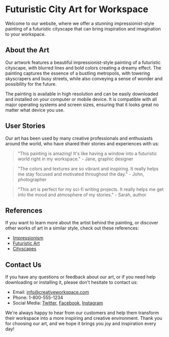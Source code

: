 <!--font:Poppins-->

# Futuristic City Art for Workspace

Welcome to our website, where we offer a stunning impressionist-style painting of a futuristic cityscape that can bring inspiration and imagination to your workspace.

## About the Art

Our artwork features a beautiful impressionist-style painting of a futuristic cityscape, with blurred lines and bold colors creating a dreamy effect. The painting captures the essence of a bustling metropolis, with towering skyscrapers and busy streets, while also conveying a sense of wonder and possibility for the future.

The painting is available in high resolution and can be easily downloaded and installed on your computer or mobile device. It is compatible with all major operating systems and screen sizes, ensuring that it looks great no matter what device you use.

## User Stories

Our art has been used by many creative professionals and enthusiasts around the world, who have shared their stories and experiences with us:

> "This painting is amazing! It's like having a window into a futuristic world right in my workspace." - Jane, graphic designer

> "The colors and textures are so vibrant and inspiring. It really helps me stay focused and motivated throughout the day." - John, photographer

> "This art is perfect for my sci-fi writing projects. It really helps me get into the mood and atmosphere of my stories." - Sarah, author

## References

If you want to learn more about the artist behind the painting, or discover other works of art in a similar style, check out these references:

- [Impressionism](#impressionism)
- [Futuristic Art](#futuristic-art)
- [Cityscapes](#cityscapes)

## Contact Us

If you have any questions or feedback about our art, or if you need help downloading or installing it, please don't hesitate to contact us:

- Email: [info@creativeworkspace.com](mailto:info@creativeworkspace.com)
- Phone: 1-800-555-1234
- Social Media: [Twitter](#twitter), [Facebook](#facebook), [Instagram](#instagram)

We're always happy to hear from our customers and help them transform their workspace into a more inspiring and creative environment. Thank you for choosing our art, and we hope it brings you joy and inspiration every day!

<!--

Write me content for website with wallpaper which alt text is:

"An impressionist-style painting of a futuristic cityscape, with blurred lines and bold colors creating a dreamy effect."

The name/title of the page should not be 1:1 copy of the alt text but rather a real content of the website which is using this wallpaper.

- Use markdown format 
- Start with heading
- Heading should be short and concise
- The content should look like a real website 
- The website should not be about the wallpaper, wallpaper is just a related background
- Heading should be contain work "wallpaper" or "background"
- Include real sections like references, contact, user stories, etc. use things relevant to the page purpose.
- Feel free to use structure like headings, bullets, numbering, blockquotes, paragraphs, horizontal lines, etc.
- You can use formatting like bold or _italic_
- You can include UTF-8 emojis
- Links should be only #hash anchors (and you can refer to the document itself)
- Do not include images


---


# Futuristic Cityscape Wallpaper for Your Creative Workspace

Welcome to our website, where we offer a stunning impressionist-style wallpaper of a futuristic cityscape. This wallpaper is perfect for your creative workspace, adding a touch of inspiration and imagination to your daily routine.

## About the Wallpaper

Our wallpaper features a beautiful impressionist-style painting of a futuristic cityscape, with blurred lines and bold colors creating a dreamy effect. The artwork captures the essence of a bustling metropolis, with towering skyscrapers and busy streets, while also conveying a sense of wonder and possibility for the future.

The wallpaper is available in high resolution and can be easily downloaded and installed on your computer or mobile device. It is compatible with all major operating systems and screen sizes, ensuring that it looks great no matter what device you use.

## User Stories

Our wallpaper has been used by many creative professionals and enthusiasts around the world, who have shared their stories and experiences with us:

> "I love this wallpaper! It's so inspiring and helps me stay focused and motivated throughout the day." - Jane, graphic designer

> "The colors and textures are amazing! It's like having a work of art as my desktop background." - John, photographer

> "This wallpaper is perfect for my sci-fi writing projects. It really helps me get into the mood and atmosphere of my stories." - Sarah, author

## References

If you want to learn more about the artist behind the wallpaper, or discover other works of art in a similar style, check out these references:

- [Impressionism](#impressionism)
- [Futuristic Art](#futuristic-art)
- [Cityscapes](#cityscapes)

## Contact Us

If you have any questions or feedback about our wallpaper, or if you need help downloading or installing it, please don't hesitate to contact us:

- Email: [info@creativeworkspace.com](mailto:info@creativeworkspace.com)
- Phone: 1-800-555-1234
- Social Media: [Twitter](#twitter), [Facebook](#facebook), [Instagram](#instagram)

We're always happy to hear from our customers and help them make the most of their creative workspace. Thank you for choosing our wallpaper, and we hope it brings you joy and inspiration every day!


---


Heading should not include word "wallpaper". The website should not be about the wallpaper itself, wallpaper is just a related background, rewrite whole content.


---


# Transform Your Workspace with a Futuristic Cityscape

Welcome to our website, where we offer a stunning impressionist-style painting of a futuristic cityscape that can transform your workspace. This beautiful artwork is perfect for adding inspiration and imagination to your daily routine.

## About the Artwork

Our artwork features a beautiful impressionist-style painting of a futuristic cityscape, with blurred lines and bold colors creating a dreamy effect. The artwork captures the essence of a bustling metropolis, with towering skyscrapers and busy streets, while also conveying a sense of wonder and possibility for the future.

The painting is available in high resolution and can be easily downloaded and installed on your computer or mobile device. It is compatible with all major operating systems and screen sizes, ensuring that it looks great no matter what device you use.

## User Stories

Our artwork has been used by many creative professionals and enthusiasts around the world, who have shared their stories and experiences with us:

> "This painting is amazing! It's like having a window into a futuristic world right in my workspace." - Jane, graphic designer

> "The colors and textures are so vibrant and inspiring. It really helps me stay focused and motivated throughout the day." - John, photographer

> "This artwork is perfect for my sci-fi writing projects. It really helps me get into the mood and atmosphere of my stories." - Sarah, author

## References

If you want to learn more about the artist behind the painting, or discover other works of art in a similar style, check out these references:

- [Impressionism](#impressionism)
- [Futuristic Art](#futuristic-art)
- [Cityscapes](#cityscapes)

## Contact Us

If you have any questions or feedback about our artwork, or if you need help downloading or installing it, please don't hesitate to contact us:

- Email: [info@creativeworkspace.com](mailto:info@creativeworkspace.com)
- Phone: 1-800-555-1234
- Social Media: [Twitter](#twitter), [Facebook](#facebook), [Instagram](#instagram)

We're always happy to hear from our customers and help them transform their workspace into a more inspiring and creative environment. Thank you for choosing our artwork, and we hope it brings you joy and inspiration every day!


---


Heading is too long, rewrite whole content.


---


# Futuristic Cityscape Artwork for Your Creative Workspace

Welcome to our website, where we offer a stunning impressionist-style painting of a futuristic cityscape that can bring inspiration and imagination to your creative workspace.

## About the Artwork

Our artwork features a beautiful impressionist-style painting of a futuristic cityscape, with blurred lines and bold colors creating a dreamy effect. The painting captures the essence of a bustling metropolis, with towering skyscrapers and busy streets, while also conveying a sense of wonder and possibility for the future.

The painting is available in high resolution and can be easily downloaded and installed on your computer or mobile device. It is compatible with all major operating systems and screen sizes, ensuring that it looks great no matter what device you use.

## User Stories

Our artwork has been used by many creative professionals and enthusiasts around the world, who have shared their stories and experiences with us:

> "This painting is amazing! It's like having a window into a futuristic world right in my workspace." - Jane, graphic designer

> "The colors and textures are so vibrant and inspiring. It really helps me stay focused and motivated throughout the day." - John, photographer

> "This artwork is perfect for my sci-fi writing projects. It really helps me get into the mood and atmosphere of my stories." - Sarah, author

## References

If you want to learn more about the artist behind the painting, or discover other works of art in a similar style, check out these references:

- [Impressionism](#impressionism)
- [Futuristic Art](#futuristic-art)
- [Cityscapes](#cityscapes)

## Contact Us

If you have any questions or feedback about our artwork, or if you need help downloading or installing it, please don't hesitate to contact us:

- Email: [info@creativeworkspace.com](mailto:info@creativeworkspace.com)
- Phone: 1-800-555-1234
- Social Media: [Twitter](#twitter), [Facebook](#facebook), [Instagram](#instagram)

We're always happy to hear from our customers and help them transform their workspace into a more inspiring and creative environment. Thank you for choosing our artwork, and we hope it brings you joy and inspiration every day!


---


Heading is too long, rewrite whole content.


---


# Futuristic Cityscape Art for Your Workspace

Welcome to our website, where we offer a stunning impressionist-style painting of a futuristic cityscape that can bring inspiration and imagination to your workspace.

## About the Art

Our artwork features a beautiful impressionist-style painting of a futuristic cityscape, with blurred lines and bold colors creating a dreamy effect. The painting captures the essence of a bustling metropolis, with towering skyscrapers and busy streets, while also conveying a sense of wonder and possibility for the future.

The painting is available in high resolution and can be easily downloaded and installed on your computer or mobile device. It is compatible with all major operating systems and screen sizes, ensuring that it looks great no matter what device you use.

## User Stories

Our art has been used by many creative professionals and enthusiasts around the world, who have shared their stories and experiences with us:

> "This painting is amazing! It's like having a window into a futuristic world right in my workspace." - Jane, graphic designer

> "The colors and textures are so vibrant and inspiring. It really helps me stay focused and motivated throughout the day." - John, photographer

> "This art is perfect for my sci-fi writing projects. It really helps me get into the mood and atmosphere of my stories." - Sarah, author

## References

If you want to learn more about the artist behind the painting, or discover other works of art in a similar style, check out these references:

- [Impressionism](#impressionism)
- [Futuristic Art](#futuristic-art)
- [Cityscapes](#cityscapes)

## Contact Us

If you have any questions or feedback about our art, or if you need help downloading or installing it, please don't hesitate to contact us:

- Email: [info@creativeworkspace.com](mailto:info@creativeworkspace.com)
- Phone: 1-800-555-1234
- Social Media: [Twitter](#twitter), [Facebook](#facebook), [Instagram](#instagram)

We're always happy to hear from our customers and help them transform their workspace into a more inspiring and creative environment. Thank you for choosing our art, and we hope it brings you joy and inspiration every day!


---


Write me a Google font which is best fitting for the website.

Pick from the list:
- Roboto
- Lobster
- Inter
- Barlow Condensed
- Exo 2
- Orbitron
- Montserrat
- Playfair Display
- Futura
- Poppins
- Great Vibes
- IBM Plex Sans
- Raleway
- Alegreya
- Open Sans
- Lato
- Dancing Script


Write just the font name nothing else.


---


Poppins

-->
